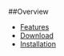 ##Overview

* [Features]("/nested-sets-1/introduction")
* [Download]("/nested-sets-1/introduction/download")
* [Installation]("/nested-sets-1/introduction/installation")
